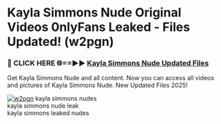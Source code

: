 # Kayla Simmons Nude Original Videos 0nlyFans Leaked - Files Updated! (w2pgn)

<h3>🔴 CLICK HERE 🌐==►► <a href="https://tinyurl.com/5h6xmrr3" rel="nofollow">Kayla Simmons Nude Updated Files</a></h3>

Get Kayla Simmons Nude and all content. Now you can access all videos and pictures of Kayla Simmons Nude. New Updated Files 2025!

[![w2pgn](https://i.imgur.com/KVD873Z.gif)](https://tinyurl.com/5h6xmrr3)
kayla simmons nudes<br>
kayla simmons nude leak<br>
kayla simmons leaked nudes